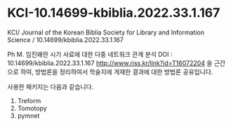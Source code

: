 # KCI-10.14699-kbiblia.2022.33.1.167
KCI/ Journal of the Korean Biblia Society for Library and Information Science  / 10.14699/kbiblia.2022.33.1.167

Ph M. 임진왜란 시기 사료에 대한 다중 네트워크 관계 분석
DOI : 10.14699/kbiblia.2022.33.1.167
http://www.riss.kr/link?id=T16072204
을 근간으로 하여, 방법론을 정리하여서 학술지에 게재한 결과에 대한 방법론 공유입니다.

사용한 패키지는 다음과 같습니다.
1. Treform
2. Tomotopy
3. pymnet
